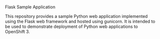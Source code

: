 Flask Sample Application

This repository provides a sample Python web application implemented using the Flask web framework and hosted using gunicorn. It is intended to be used to demonstrate deployment of Python web applications to OpenShift 3.
